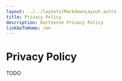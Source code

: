 ```yaml
---
layout: ../../layouts/MarkdownLayout.astro
title: Privacy Policy
description: DartSense Privacy Policy
linkGoToHome: /en
---
```


# Privacy Policy

<!-- _Last updated April 1st, 2024._ -->

TODO
